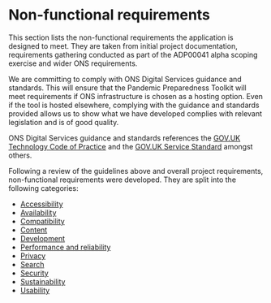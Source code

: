 # Non-functional requirements

This section lists the non-functional requirements the application is designed to meet. They are taken from initial project documentation, requirements gathering conducted as part of the ADP00041 alpha scoping exercise and wider ONS requirements.

We are committing to comply with ONS Digital Services guidance and standards. This will ensure that the Pandemic Preparedness Toolkit will meet requirements if ONS infrastructure is chosen as a hosting option. Even if the tool is hosted elsewhere, complying with the guidance and standards provided allows us to show what we have developed complies with relevant legislation and is of good quality.

ONS Digital Services guidance and standards references the [GOV.UK Technology Code of Practice](https://www.gov.uk/guidance/the-technology-code-of-practice) and the [GOV.UK Service Standard](https://www.gov.uk/service-manual/service-standard) amongst others.

Following a review of the guidelines above and overall project requirements, non-functional requirements were developed. They are split into the following categories:

 - [Accessibility](./accessibility.md)
 - [Availability](./availability.md)
 - [Compatibility](./compatibility.md)
 - [Content](./content.md)
 - [Development](./development.md)
 - [Performance and reliability](./performance-and-reliability.md)
 - [Privacy](./privacy.md)
 - [Search](./search.md)
 - [Security](./security.md)
 - [Sustainability](./sustainability.md)
 - [Usability](./usability.md)
